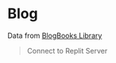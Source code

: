 <!-- {
    title: "Blog",
    author: "None"
} -->
# Blog
Data from [BlogBooks Library](https://blogbooks.net)   
> Connect to Replit Server
<div id="posts"></div>